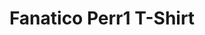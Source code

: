 ---
title: "Fanatico Perr1 T-Shirt"
description: "Limited edition t-shirt featuring the iconic Fanatico Perr1 logo"
price: "$30.00"
image: "/images/merch1.jpg"
link: "https://www.instagram.com/fanatico.perr1/"
--- 